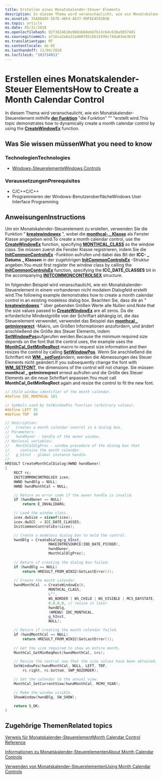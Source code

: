 ```yaml
---
title: Erstellen eines Monatskalender-Steuer Elements
description: In diesem Thema wird veranschaulicht, wie ein Monatskalender-Steuerelement mithilfe der Funktion "die Funktion" "" "erstellt wird.
ms.assetid: 35ADDA85-5D7D-46F4-A637-99FEE4592B3B
ms.topic: article
ms.date: 05/31/2018
ms.openlocfilehash: 82f3824618e9801b68eb67b13c64c638a5057481
ms.sourcegitcommit: a716ca2a6a22a400f02c6b31699cf4da83ee3619
ms.translationtype: MT
ms.contentlocale: de-DE
ms.lasthandoff: 11/04/2020
ms.locfileid: "103734913"
---
```

# <a name="how-to-create-a-month-calendar-control"></a><span data-ttu-id="94f74-103">Erstellen eines Monatskalender-Steuer Elements</span><span class="sxs-lookup"><span data-stu-id="94f74-103">How to Create a Month Calendar Control</span></span>

<span data-ttu-id="94f74-104">In diesem Thema wird veranschaulicht, wie ein Monatskalender-Steuerelement mithilfe [**der Funktion**](/windows/desktop/api/winuser/nf-winuser-createwindowexa) "die Funktion" "" "erstellt wird.</span><span class="sxs-lookup"><span data-stu-id="94f74-104">This topic demonstrates how to dynamically create a month calendar control by using the [**CreateWindowEx**](/windows/desktop/api/winuser/nf-winuser-createwindowexa) function.</span></span>

## <a name="what-you-need-to-know"></a><span data-ttu-id="94f74-105">Was Sie wissen müssen</span><span class="sxs-lookup"><span data-stu-id="94f74-105">What you need to know</span></span>

### <a name="technologies"></a><span data-ttu-id="94f74-106">Technologien</span><span class="sxs-lookup"><span data-stu-id="94f74-106">Technologies</span></span>

-   [<span data-ttu-id="94f74-107">Windows-Steuerelemente</span><span class="sxs-lookup"><span data-stu-id="94f74-107">Windows Controls</span></span>](window-controls.md)

### <a name="prerequisites"></a><span data-ttu-id="94f74-108">Voraussetzungen</span><span class="sxs-lookup"><span data-stu-id="94f74-108">Prerequisites</span></span>

-   <span data-ttu-id="94f74-109">C/C++</span><span class="sxs-lookup"><span data-stu-id="94f74-109">C/C++</span></span>
-   <span data-ttu-id="94f74-110">Programmieren der Windows-Benutzeroberfläche</span><span class="sxs-lookup"><span data-stu-id="94f74-110">Windows User Interface Programming</span></span>

## <a name="instructions"></a><span data-ttu-id="94f74-111">Anweisungen</span><span class="sxs-lookup"><span data-stu-id="94f74-111">Instructions</span></span>


<span data-ttu-id="94f74-112">Um ein Monatskalender-Steuerelement zu erstellen, verwenden Sie die Funktion " [**kreatewindowex**](/windows/desktop/api/winuser/nf-winuser-createwindowexa) ", wobei die [**monthcal- \_ Klasse**](common-control-window-classes.md) als Fenster Klasse angegeben wird.</span><span class="sxs-lookup"><span data-stu-id="94f74-112">To create a month calendar control, use the [**CreateWindowEx**](/windows/desktop/api/winuser/nf-winuser-createwindowexa) function, specifying [**MONTHCAL\_CLASS**](common-control-window-classes.md) as the window class.</span></span> <span data-ttu-id="94f74-113">Sie müssen zuerst die Fenster Klasse registrieren, indem Sie die [**InitCommonControlsEx**](/windows/desktop/api/Commctrl/nf-commctrl-initcommoncontrolsex) -Funktion aufrufen und dabei das Bit der **ICC- \_ Datums \_ Klassen** in der zugehörigen [**InitCommonControlsEx**](/windows/win32/api/commctrl/ns-commctrl-initcommoncontrolsex) -Struktur angeben.</span><span class="sxs-lookup"><span data-stu-id="94f74-113">You must first register the window class by calling the [**InitCommonControlsEx**](/windows/desktop/api/Commctrl/nf-commctrl-initcommoncontrolsex) function, specifying the **ICC\_DATE\_CLASSES** bit in the accompanying [**INITCOMMONCONTROLSEX**](/windows/win32/api/commctrl/ns-commctrl-initcommoncontrolsex) structure.</span></span>

<span data-ttu-id="94f74-114">Im folgenden Beispiel wird veranschaulicht, wie ein Monatskalender-Steuerelement in einem vorhandenen nicht modalem Dialogfeld erstellt wird.</span><span class="sxs-lookup"><span data-stu-id="94f74-114">The following example demonstrates how to create a month calendar control in an existing modeless dialog box.</span></span> <span data-ttu-id="94f74-115">Beachten Sie, dass die an " [**kreatewindowex**](/windows/desktop/api/winuser/nf-winuser-createwindowexa) " über gebenden Größen Werte alle Nullen sind.</span><span class="sxs-lookup"><span data-stu-id="94f74-115">Note that the size values passed to [**CreateWindowEx**](/windows/desktop/api/winuser/nf-winuser-createwindowexa) are all zeros.</span></span> <span data-ttu-id="94f74-116">Da die erforderliche Mindestgröße von der Schriftart abhängig ist, die das Steuerelement verwendet, verwendet das Beispiel das [**monthcal \_ getminreqrect**](/windows/desktop/api/Commctrl/nf-commctrl-monthcal_getminreqrect) -Makro, um Größen Informationen anzufordern, und ändert anschließend die Größe des Steuer Elements, indem [**SetWindowPos**](/windows/desktop/api/winuser/nf-winuser-setwindowpos)aufgerufen werden.</span><span class="sxs-lookup"><span data-stu-id="94f74-116">Because the minimum required size depends on the font that the control uses, the example uses the [**MonthCal\_GetMinReqRect**](/windows/desktop/api/Commctrl/nf-commctrl-monthcal_getminreqrect) macro to request size information and then resizes the control by calling [**SetWindowPos**](/windows/desktop/api/winuser/nf-winuser-setwindowpos).</span></span> <span data-ttu-id="94f74-117">Wenn Sie anschließend die Schriftart mit [**WM \_ setFont**](/windows/desktop/winmsg/wm-setfont)ändern, werden die Abmessungen des Steuer Elements nicht geändert.</span><span class="sxs-lookup"><span data-stu-id="94f74-117">If you subsequently change the font with [**WM\_SETFONT**](/windows/desktop/winmsg/wm-setfont), the dimensions of the control will not change.</span></span> <span data-ttu-id="94f74-118">Sie müssen **monthcal \_ getminreqrect** erneut aufrufen und die Größe des Steuer Elements an die neue Schriftart anpassen.</span><span class="sxs-lookup"><span data-stu-id="94f74-118">You must call **MonthCal\_GetMinReqRect** again and resize the control to fit the new font.</span></span>



```C++
// Child window identifier of the month calendar.
#define IDC_MONTHCAL 101

// Symbols used by SetWindowPos function (arbitrary values).
#define LEFT 35
#define TOP  40

// Description:
//   Creates a month calendar control in a dialog box.  
// Parameters:
//   hwndOwner - handle of the owner window.
// Nonlocal variables:
//   MonthCalDlgProc - window procedure of the dialog box that 
//     contains the month calendar.
//   g_hInst - global instance handle.
//
HRESULT CreateMonthCalDialog(HWND hwndOwner)
{
    RECT rc;
    INITCOMMONCONTROLSEX icex;
    HWND hwndDlg = NULL;
    HWND hwndMonthCal = NULL;

    // Return an error code if the owner handle is invalid.
    if (hwndOwner == NULL)
        return E_INVALIDARG;

    // Load the window class.
    icex.dwSize = sizeof(icex);
    icex.dwICC  = ICC_DATE_CLASSES;
    InitCommonControlsEx(&icex);

    // Create a modeless dialog box to hold the control.
    hwndDlg = CreateDialog(g_hInst,
                    MAKEINTRESOURCE(IDD_DATE_PICKER),
                    hwndOwner,
                    MonthCalDlgProc);
   
    // Return if creating the dialog box failed. 
    if (hwndDlg == NULL)
        return HRESULT_FROM_WIN32(GetLastError()); 
                        
    // Create the month calendar.
    hwndMonthCal  = CreateWindowEx(0,
                    MONTHCAL_CLASS,
                    L"",
                    WS_BORDER | WS_CHILD | WS_VISIBLE | MCS_DAYSTATE,
                    0,0,0,0, // resize it later
                    hwndDlg,
                    (HMENU) IDC_MONTHCAL,
                    g_hInst,
                    NULL);

    // Return if creating the month calendar failed. 
    if (hwndMonthCal == NULL)
        return HRESULT_FROM_WIN32(GetLastError()); 
                     
    // Get the size required to show an entire month.
    MonthCal_GetMinReqRect(hwndMonthCal, &rc);

    // Resize the control now that the size values have been obtained.
    SetWindowPos(hwndMonthCal, NULL, LEFT, TOP, 
        rc.right, rc.bottom, SWP_NOZORDER);

    // Set the calendar to the annual view.
    MonthCal_SetCurrentView(hwndMonthCal, MCMV_YEAR);

    // Make the window visible.
    ShowWindow(hwndDlg, SW_SHOW);

    return S_OK;
}
```



## <a name="related-topics"></a><span data-ttu-id="94f74-119">Zugehörige Themen</span><span class="sxs-lookup"><span data-stu-id="94f74-119">Related topics</span></span>

<dl> <dt>

[<span data-ttu-id="94f74-120">Verweis für Monatskalender-Steuerelement</span><span class="sxs-lookup"><span data-stu-id="94f74-120">Month Calendar Control Reference</span></span>](bumper-month-calendar-month-calendar-control-reference.md)
</dt> <dt>

[<span data-ttu-id="94f74-121">Informationen zu Monatskalender-Steuerelementen</span><span class="sxs-lookup"><span data-stu-id="94f74-121">About Month Calendar Controls</span></span>](month-calendar-controls.md)
</dt> <dt>

[<span data-ttu-id="94f74-122">Verwenden von Monatskalender-Steuerelementen</span><span class="sxs-lookup"><span data-stu-id="94f74-122">Using Month Calendar Controls</span></span>](using-month-calendar-controls.md)
</dt> </dl>

 

 